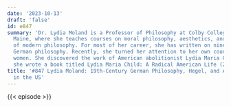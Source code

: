 ```yaml
---
date: '2023-10-13'
draft: 'false'
id: e847
summary: 'Dr. Lydia Moland is a Professor of Philosophy at Colby College in Waterville,
  Maine, where she teaches courses on moral philosophy, aesthetics, and the history
  of modern philosophy. For most of her career, she has written on nineteenth-century
  German philosophy. Recently, she turned her attention to her own country and to
  women. She discovered the work of American abolitionist Lydia Maria Child, on whom
  she wrote a book titled Lydia Maria Child: A Radical American Life (2022).'
title: '#847 Lydia Moland: 19th-Century German Philosophy, Hegel, and Abolitionism
  in the US'
---
```

{{< episode >}}
